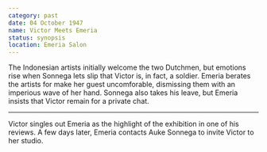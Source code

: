 ```yaml
---
category: past
date: 04 October 1947
name: Victor Meets Emeria
status: synopsis
location: Emeria Salon
---
```

The Indonesian artists initially welcome the two Dutchmen, but emotions rise when Sonnega lets slip that Victor is, in fact, a soldier.  Emeria berates the artists for make her guest uncomforable, dismissing them with an imperious wave of her hand. Sonnega also takes his leave, but Emeria insists that Victor remain for a private chat. 

------

Victor singles out Emeria as the highlight of the
exhibition in one of his reviews. A few days later, Emeria contacts
Auke Sonnega to invite Victor to her studio. 
